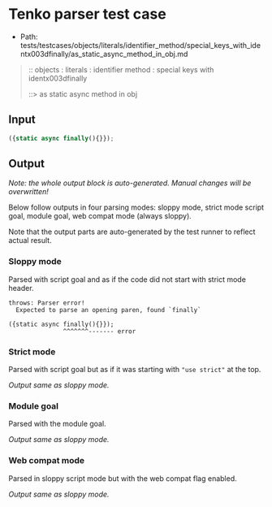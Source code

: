 # Tenko parser test case

- Path: tests/testcases/objects/literals/identifier_method/special_keys_with_identx003dfinally/as_static_async_method_in_obj.md

> :: objects : literals : identifier method : special keys with identx003dfinally
>
> ::> as static async method in obj

## Input

`````js
({static async finally(){}});
`````

## Output

_Note: the whole output block is auto-generated. Manual changes will be overwritten!_

Below follow outputs in four parsing modes: sloppy mode, strict mode script goal, module goal, web compat mode (always sloppy).

Note that the output parts are auto-generated by the test runner to reflect actual result.

### Sloppy mode

Parsed with script goal and as if the code did not start with strict mode header.

`````
throws: Parser error!
  Expected to parse an opening paren, found `finally`

({static async finally(){}});
               ^^^^^^^------- error
`````

### Strict mode

Parsed with script goal but as if it was starting with `"use strict"` at the top.

_Output same as sloppy mode._

### Module goal

Parsed with the module goal.

_Output same as sloppy mode._

### Web compat mode

Parsed in sloppy script mode but with the web compat flag enabled.

_Output same as sloppy mode._
